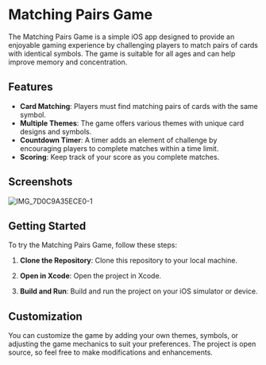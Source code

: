# Matching Pairs Game

The Matching Pairs Game is a simple iOS app designed to provide an enjoyable gaming experience by challenging players to match pairs of cards with identical symbols. The game is suitable for all ages and can help improve memory and concentration.

## Features

- **Card Matching**: Players must find matching pairs of cards with the same symbol.
- **Multiple Themes**: The game offers various themes with unique card designs and symbols.
- **Countdown Timer**: A timer adds an element of challenge by encouraging players to complete matches within a time limit.
- **Scoring**: Keep track of your score as you complete matches.

## Screenshots

![IMG_7D0C9A35ECE0-1](https://github.com/tudor-alexa99/MatchingCardsGame/assets/47315066/cf7ec918-b513-41e4-b610-2fc69bb92acf)


## Getting Started

To try the Matching Pairs Game, follow these steps:

1. **Clone the Repository**: Clone this repository to your local machine.

2. **Open in Xcode**: Open the project in Xcode.

3. **Build and Run**: Build and run the project on your iOS simulator or device.

## Customization

You can customize the game by adding your own themes, symbols, or adjusting the game mechanics to suit your preferences. The project is open source, so feel free to make modifications and enhancements.

